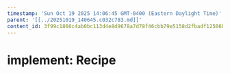 ```yaml
---
timestamp: 'Sun Oct 19 2025 14:06:45 GMT-0400 (Eastern Daylight Time)'
parent: '[[../20251019_140645.c032c783.md]]'
content_id: 3f99c1866c4ab0bc113d4e8d9678a7d78f46cbb79e5158d2fbadf12506bf9376
---
```


# implement: Recipe
